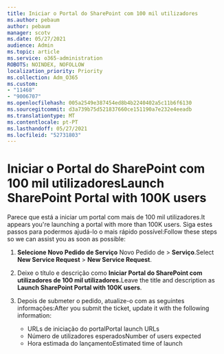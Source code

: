 ```yaml
---
title: Iniciar o Portal do SharePoint com 100 mil utilizadores
ms.author: pebaum
author: pebaum
manager: scotv
ms.date: 05/27/2021
audience: Admin
ms.topic: article
ms.service: o365-administration
ROBOTS: NOINDEX, NOFOLLOW
localization_priority: Priority
ms.collection: Adm_O365
ms.custom:
- "11468"
- "9006707"
ms.openlocfilehash: 005a2549e387454ed8b4b2240402a5c11b6f6130
ms.sourcegitcommit: d3a739b75d521837660ce151190a7e232e4eeadb
ms.translationtype: MT
ms.contentlocale: pt-PT
ms.lasthandoff: 05/27/2021
ms.locfileid: "52731803"
---
```

# <a name="launch-sharepoint-portal-with-100k-users"></a><span data-ttu-id="cc1ed-102">Iniciar o Portal do SharePoint com 100 mil utilizadores</span><span class="sxs-lookup"><span data-stu-id="cc1ed-102">Launch SharePoint Portal with 100K users</span></span>

<span data-ttu-id="cc1ed-103">Parece que está a iniciar um portal com mais de 100 mil utilizadores.</span><span class="sxs-lookup"><span data-stu-id="cc1ed-103">It appears you're launching a portal with more than 100K users.</span></span> <span data-ttu-id="cc1ed-104">Siga estes passos para podermos ajudá-lo o mais rápido possível:</span><span class="sxs-lookup"><span data-stu-id="cc1ed-104">Follow these steps so we can assist you as soon as possible:</span></span>

1. <span data-ttu-id="cc1ed-105">**Selecione Novo Pedido de Serviço** Novo Pedido de  >  **Serviço**.</span><span class="sxs-lookup"><span data-stu-id="cc1ed-105">Select **New Service Request** > **New Service Request**.</span></span>

1. <span data-ttu-id="cc1ed-106">Deixe o título e descrição como **Iniciar Portal do SharePoint com utilizadores de 100 mil utilizadores.**</span><span class="sxs-lookup"><span data-stu-id="cc1ed-106">Leave the title and description as **Launch SharePoint Portal with 100K users**.</span></span>

1. <span data-ttu-id="cc1ed-107">Depois de submeter o pedido, atualize-o com as seguintes informações:</span><span class="sxs-lookup"><span data-stu-id="cc1ed-107">After you submit the ticket, update it with the following information:</span></span>

    - <span data-ttu-id="cc1ed-108">URLs de iniciação do portal</span><span class="sxs-lookup"><span data-stu-id="cc1ed-108">Portal launch URLs</span></span> 
    - <span data-ttu-id="cc1ed-109">Número de utilizadores esperados</span><span class="sxs-lookup"><span data-stu-id="cc1ed-109">Number of users expected</span></span> 
    - <span data-ttu-id="cc1ed-110">Hora estimada do lançamento</span><span class="sxs-lookup"><span data-stu-id="cc1ed-110">Estimated time of launch</span></span> 
